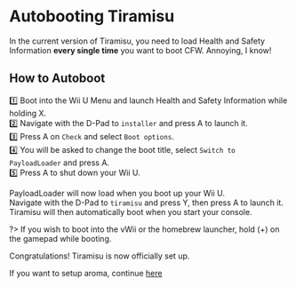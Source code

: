 # Autobooting Tiramisu
In the current version of Tiramisu, you need to load Health and Safety Information **every single time** you want to boot CFW. Annoying, I know!

## How to Autoboot
1️⃣ Boot into the Wii U Menu and launch Health and Safety Information while holding X.\
2️⃣ Navigate with the D-Pad to `installer` and press A to launch it.\
3️⃣ Press A on `Check` and select `Boot options`.\
4️⃣ You will be asked to change the boot title, select `Switch to PayloadLoader` and press A.\
5️⃣ Press A to shut down your Wii U.

PayloadLoader will now load when you boot up your Wii U.\
Navigate with the D-Pad to `tiramisu` and press Y, then press A to launch it. Tiramisu will then automatically boot when you start your console.

?> If you wish to boot into the vWii or the homebrew launcher, hold (+) on the gamepad while booting.

Congratulations! Tiramisu is now officially set up.

If you want to setup aroma, continue [here](whatisaroma)